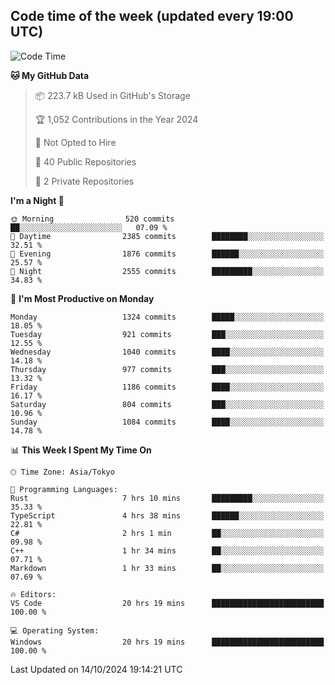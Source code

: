 ## Code time of the week (updated every 19:00 UTC)

<!--START_SECTION:waka-->
![Code Time](http://img.shields.io/badge/Code%20Time-3%2C767%20hrs%202%20mins-blue)

**🐱 My GitHub Data** 

> 📦 223.7 kB Used in GitHub's Storage 
 > 
> 🏆 1,052 Contributions in the Year 2024
 > 
> 🚫 Not Opted to Hire
 > 
> 📜 40 Public Repositories 
 > 
> 🔑 2 Private Repositories 
 > 
**I'm a Night 🦉** 

```text
🌞 Morning                520 commits         ██░░░░░░░░░░░░░░░░░░░░░░░   07.09 % 
🌆 Daytime                2385 commits        ████████░░░░░░░░░░░░░░░░░   32.51 % 
🌃 Evening                1876 commits        ██████░░░░░░░░░░░░░░░░░░░   25.57 % 
🌙 Night                  2555 commits        █████████░░░░░░░░░░░░░░░░   34.83 % 
```
📅 **I'm Most Productive on Monday** 

```text
Monday                   1324 commits        █████░░░░░░░░░░░░░░░░░░░░   18.05 % 
Tuesday                  921 commits         ███░░░░░░░░░░░░░░░░░░░░░░   12.55 % 
Wednesday                1040 commits        ████░░░░░░░░░░░░░░░░░░░░░   14.18 % 
Thursday                 977 commits         ███░░░░░░░░░░░░░░░░░░░░░░   13.32 % 
Friday                   1186 commits        ████░░░░░░░░░░░░░░░░░░░░░   16.17 % 
Saturday                 804 commits         ███░░░░░░░░░░░░░░░░░░░░░░   10.96 % 
Sunday                   1084 commits        ████░░░░░░░░░░░░░░░░░░░░░   14.78 % 
```


📊 **This Week I Spent My Time On** 

```text
🕑︎ Time Zone: Asia/Tokyo

💬 Programming Languages: 
Rust                     7 hrs 10 mins       █████████░░░░░░░░░░░░░░░░   35.33 % 
TypeScript               4 hrs 38 mins       ██████░░░░░░░░░░░░░░░░░░░   22.81 % 
C#                       2 hrs 1 min         ██░░░░░░░░░░░░░░░░░░░░░░░   09.98 % 
C++                      1 hr 34 mins        ██░░░░░░░░░░░░░░░░░░░░░░░   07.71 % 
Markdown                 1 hr 33 mins        ██░░░░░░░░░░░░░░░░░░░░░░░   07.69 % 

🔥 Editors: 
VS Code                  20 hrs 19 mins      █████████████████████████   100.00 % 

💻 Operating System: 
Windows                  20 hrs 19 mins      █████████████████████████   100.00 % 
```


 Last Updated on 14/10/2024 19:14:21 UTC
<!--END_SECTION:waka-->